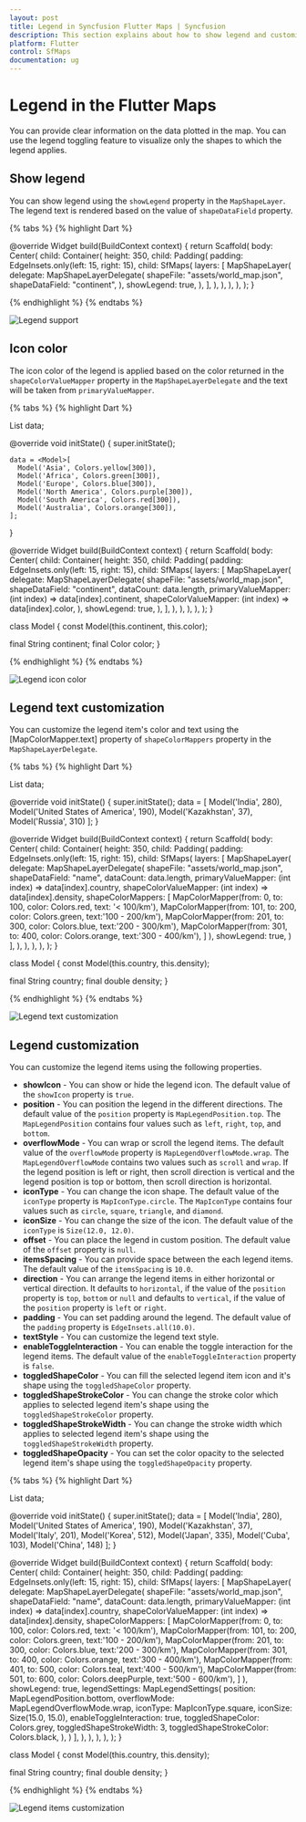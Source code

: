 ```yaml
---
layout: post
title: Legend in Syncfusion Flutter Maps | Syncfusion
description: This section explains about how to show legend and customize its appearance in the Flutter maps application.
platform: Flutter
control: SfMaps
documentation: ug
---
```


# Legend in the Flutter Maps

You can provide clear information on the data plotted in the map. You can use the legend toggling feature to visualize only the shapes to which the legend applies.

## Show legend

You can show legend using the `showLegend` property in the `MapShapeLayer`. The legend text is rendered based on the value of `shapeDataField` property.

{% tabs %}
{% highlight Dart %}

@override
Widget build(BuildContext context) {
    return Scaffold(
      body: Center(
        child: Container(
          height: 350,
          child: Padding(
            padding: EdgeInsets.only(left: 15, right: 15),
            child: SfMaps(
              layers: [
                MapShapeLayer(
                  delegate: MapShapeLayerDelegate(
                    shapeFile: "assets/world_map.json",
                    shapeDataField: "continent",
                  ),
                  showLegend: true,
                ),
              ],
            ),
          ),
        ),
      ),
   );
}

{% endhighlight %}
{% endtabs %}

![Legend support](images/legend/default-legend.png)

## Icon color

The icon color of the legend is applied based on the color returned in the `shapeColorValueMapper` property in the `MapShapeLayerDelegate` and the text will be taken from `primaryValueMapper`.

{% tabs %}
{% highlight Dart %}

List<Model> data;

@override
void initState() {
    super.initState();

    data = <Model>[
      Model('Asia', Colors.yellow[300]),
      Model('Africa', Colors.green[300]),
      Model('Europe', Colors.blue[300]),
      Model('North America', Colors.purple[300]),
      Model('South America', Colors.red[300]),
      Model('Australia', Colors.orange[300]),
    ];
}

@override
Widget build(BuildContext context) {
    return Scaffold(
      body: Center(
        child: Container(
          height: 350,
          child: Padding(
            padding: EdgeInsets.only(left: 15, right: 15),
            child: SfMaps(
              layers: [
                MapShapeLayer(
                  delegate: MapShapeLayerDelegate(
                    shapeFile: "assets/world_map.json",
                    shapeDataField: "continent",
                    dataCount: data.length,
                    primaryValueMapper: (int index) => data[index].continent,
                    shapeColorValueMapper: (int index) => data[index].color,
                  ),
                  showLegend: true,
                ),
              ],
            ),
          ),
        ),
      ),
   );
}

class Model {
  const Model(this.continent, this.color);

  final String continent;
  final Color color;
}

{% endhighlight %}
{% endtabs %}

![Legend icon color](images/legend/legend-icon-color.png)

## Legend text customization

You can customize the legend item's color and text using the [MapColorMapper.text] property of `shapeColorMappers` property in the `MapShapeLayerDelegate`.

{% tabs %}
{% highlight Dart %}

List<Model> data;

@override
void initState() {
    super.initState();
    data = <Model>[
      Model('India', 280),
      Model('United States of America', 190),
      Model('Kazakhstan', 37),
      Model('Russia', 310)
    ];
}

@override
Widget build(BuildContext context) {
    return Scaffold(
      body: Center(
        child: Container(
          height: 350,
          child: Padding(
            padding: EdgeInsets.only(left: 15, right: 15),
            child: SfMaps(
              layers: [
                MapShapeLayer(
                  delegate: MapShapeLayerDelegate(
                      shapeFile: "assets/world_map.json",
                      shapeDataField: "name",
                      dataCount: data.length,
                      primaryValueMapper: (int index) => data[index].country,
                      shapeColorValueMapper: (int index) => data[index].density,
                      shapeColorMappers: [
                        MapColorMapper(from: 0, to: 100, color: Colors.red, text: '< 100/km'),
                        MapColorMapper(from: 101, to: 200, color: Colors.green, text:'100 - 200/km'),
                        MapColorMapper(from: 201, to: 300, color: Colors.blue, text:'200 - 300/km'),
                        MapColorMapper(from: 301, to: 400, color: Colors.orange, text:'300 - 400/km'),
                      ]
                  ),
                  showLegend: true,
                )
              ],
            ),
          ),
        ),
      ),
   );
}

class Model {
  const Model(this.country, this.density);

  final String country;
  final double density;
}

{% endhighlight %}
{% endtabs %}

![Legend text customization](images/legend/legend-text-customization.png)

## Legend customization

You can customize the legend items using the following properties.

* **showIcon** - You can show or hide the legend icon. The default value of the `showIcon` property is `true`.
* **position** - You can position the legend in the different directions. The default value of the `position` property is `MapLegendPosition.top`. The `MapLegendPosition` contains four values such as `left`, `right`, `top`, and `bottom`.
* **overflowMode** - You can wrap or scroll the legend items. The default value of the `overflowMode` property is `MapLegendOverflowMode.wrap`. The `MapLegendOverflowMode` contains two values such as `scroll` and `wrap`. If the legend position is left or right, then scroll direction is vertical and the legend position is top or bottom, then scroll direction is horizontal.
* **iconType** - You can change the icon shape. The default value of the `iconType` property is `MapIconType.circle`. The `MapIconType` contains four values such as `circle`, `square`, `triangle`, and `diamond`.
* **iconSize** - You can change the size of the icon. The default value of the `iconType` is `Size(12.0, 12.0)`.
* **offset** - You can place the legend in custom position. The default value of the `offset` property is `null`.
* **itemsSpacing** - You can provide space between the each legend items. The default value of the `itemsSpacing` is `10.0`.
* **direction** - You can arrange the legend items in either horizontal or vertical direction. It defaults to `horizontal`, if the value of the `position` property is `top`, `bottom` or `null` and defaults to `vertical`, if the value of the `position` property is `left` or `right`.
* **padding** - You can set padding around the legend. The default value of the `padding` property is `EdgeInsets.all(10.0)`.
* **textStyle** - You can customize the legend text style.
* **enableToggleInteraction** - You can enable the toggle interaction for the legend items. The default value of the `enableToggleInteraction` property is `false`.
* **toggledShapeColor** - You can fill the selected legend item icon and it's shape using the `toggledShapeColor` property.
* **toggledShapeStrokeColor** - You can change the stroke color which applies to selected legend item's shape using the `toggledShapeStrokeColor` property.
* **toggledShapeStrokeWidth** - You can change the stroke width which applies to selected legend item's shape using the `toggledShapeStrokeWidth` property.
* **toggledShapeOpacity** - You can set the color opacity to the selected legend item's shape using the `toggledShapeOpacity` property.

{% tabs %}
{% highlight Dart %}

List<Model> data;

@override
void initState() {
    super.initState();
    data = <Model>[
      Model('India', 280),
      Model('United States of America', 190),
      Model('Kazakhstan', 37),
      Model('Italy', 201),
      Model('Korea', 512),
      Model('Japan', 335),
      Model('Cuba', 103),
      Model('China', 148)
    ];
}

@override
Widget build(BuildContext context) {
    return Scaffold(
      body: Center(
        child: Container(
          height: 350,
          child: Padding(
            padding: EdgeInsets.only(left: 15, right: 15),
            child: SfMaps(
              layers: [
                MapShapeLayer(
                  delegate: MapShapeLayerDelegate(
                      shapeFile: "assets/world_map.json",
                      shapeDataField: "name",
                      dataCount: data.length,
                      primaryValueMapper: (int index) => data[index].country,
                      shapeColorValueMapper: (int index) => data[index].density,
                      shapeColorMappers: [
                        MapColorMapper(from: 0, to: 100, color: Colors.red, text: '< 100/km'),
                        MapColorMapper(from: 101, to: 200, color: Colors.green, text:'100 - 200/km'),
                        MapColorMapper(from: 201, to: 300, color: Colors.blue, text:'200 - 300/km'),
                        MapColorMapper(from: 301, to: 400, color: Colors.orange, text:'300 - 400/km'),
                        MapColorMapper(from: 401, to: 500, color: Colors.teal, text:'400 - 500/km'),
                        MapColorMapper(from: 501, to: 600, color: Colors.deepPurple, text:'500 - 600/km'),
                      ]
                  ),
                  showLegend: true,
                  legendSettings: MapLegendSettings(
                      position: MapLegendPosition.bottom,
                      overflowMode: MapLegendOverflowMode.wrap,
                      iconType: MapIconType.square,
                      iconSize: Size(15.0, 15.0),
                      enableToggleInteraction: true,
                      toggledShapeColor: Colors.grey,
                      toggledShapeStrokeWidth: 3,
                      toggledShapeStrokeColor: Colors.black,
                  ),
                )
              ],
            ),
          ),
        ),
      ),
   );
}

class Model {
  const Model(this.country, this.density);

  final String country;
  final double density;
}

{% endhighlight %}
{% endtabs %}

![Legend items customization](images/legend/legend-items-customization.png)
